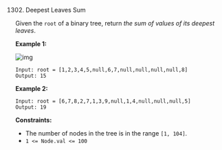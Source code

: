1302. Deepest Leaves Sum



Given the `root` of a binary tree, return *the sum of values of its deepest leaves*.

 

**Example 1:**

![img](https://assets.leetcode.com/uploads/2019/07/31/1483_ex1.png)

```
Input: root = [1,2,3,4,5,null,6,7,null,null,null,null,8]
Output: 15
```

**Example 2:**

```
Input: root = [6,7,8,2,7,1,3,9,null,1,4,null,null,null,5]
Output: 19
```

 

**Constraints:**

- The number of nodes in the tree is in the range `[1, 104]`.
- `1 <= Node.val <= 100`
